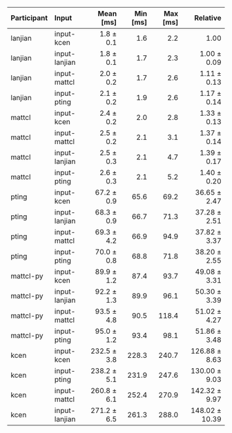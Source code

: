 | Participant | Input | Mean [ms] | Min [ms] | Max [ms] | Relative |
|:---|:---|---:|---:|---:|---:|
| lanjian | input-kcen | 1.8 ± 0.1 | 1.6 | 2.2 | 1.00 |
| lanjian | input-lanjian | 1.8 ± 0.1 | 1.7 | 2.3 | 1.00 ± 0.09 |
| lanjian | input-mattcl | 2.0 ± 0.2 | 1.7 | 2.6 | 1.11 ± 0.13 |
| lanjian | input-pting | 2.1 ± 0.2 | 1.9 | 2.6 | 1.17 ± 0.14 |
| mattcl | input-kcen | 2.4 ± 0.2 | 2.0 | 2.8 | 1.33 ± 0.13 |
| mattcl | input-mattcl | 2.5 ± 0.2 | 2.1 | 3.1 | 1.37 ± 0.14 |
| mattcl | input-lanjian | 2.5 ± 0.3 | 2.1 | 4.7 | 1.39 ± 0.17 |
| mattcl | input-pting | 2.6 ± 0.3 | 2.1 | 5.2 | 1.40 ± 0.20 |
| pting | input-kcen | 67.2 ± 0.9 | 65.6 | 69.2 | 36.65 ± 2.47 |
| pting | input-lanjian | 68.3 ± 0.9 | 66.7 | 71.3 | 37.28 ± 2.51 |
| pting | input-mattcl | 69.3 ± 4.2 | 66.9 | 94.9 | 37.82 ± 3.37 |
| pting | input-pting | 70.0 ± 0.8 | 68.8 | 71.8 | 38.20 ± 2.55 |
| mattcl-py | input-kcen | 89.9 ± 1.2 | 87.4 | 93.7 | 49.08 ± 3.31 |
| mattcl-py | input-lanjian | 92.2 ± 1.3 | 89.9 | 96.1 | 50.30 ± 3.39 |
| mattcl-py | input-mattcl | 93.5 ± 4.8 | 90.5 | 118.4 | 51.02 ± 4.27 |
| mattcl-py | input-pting | 95.0 ± 1.2 | 93.4 | 98.1 | 51.86 ± 3.48 |
| kcen | input-kcen | 232.5 ± 3.8 | 228.3 | 240.7 | 126.88 ± 8.63 |
| kcen | input-pting | 238.2 ± 5.1 | 231.9 | 247.6 | 130.00 ± 9.03 |
| kcen | input-mattcl | 260.8 ± 6.1 | 252.4 | 270.9 | 142.32 ± 9.97 |
| kcen | input-lanjian | 271.2 ± 6.5 | 261.3 | 288.0 | 148.02 ± 10.39 |
